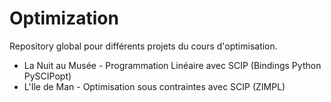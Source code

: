 # Optimization

Repository global pour différents projets du cours d'optimisation.

- La Nuit au Musée - Programmation Linéaire avec SCIP (Bindings Python PySCIPopt)
- L'Ile de Man - Optimisation sous contraintes avec SCIP (ZIMPL)